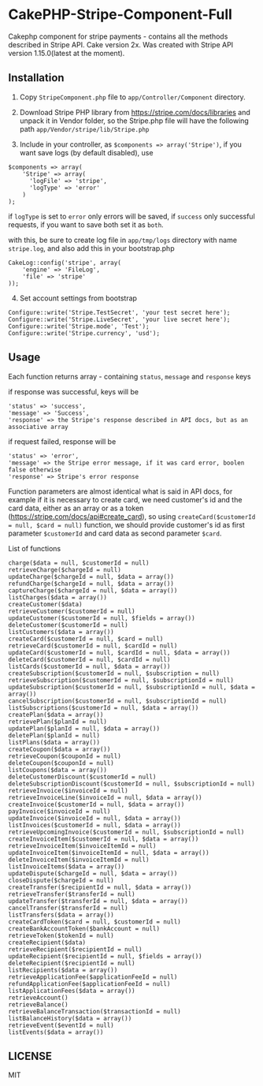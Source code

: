CakePHP-Stripe-Component-Full
=============================

Cakephp component for stripe payments - contains all the methods described in Stripe API. Cake version 2x. Was created with Stripe API version 1.15.0(latest at the moment).

## Installation

1) Copy `StripeComponent.php` file to `app/Controller/Component` directory.

2) Download Stripe PHP library from https://stripe.com/docs/libraries and unpack it in Vendor folder, so the Stripe.php file will have the following path `app/Vendor/stripe/lib/Stripe.php`

3) Include in your controller, as `$components => array('Stripe')`, if you want save logs (by default disabled), use 

```
$components => array(
    'Stripe' => array(
      'logFile' => 'stripe',
      'logType' => 'error'
    )
);
```
if `logType` is set to `error` only errors will be saved, if `success` only successful requests, if you want to save both set it as `both`.

with this, be sure to create log file in `app/tmp/logs` directory with name `stripe.log`, and also add this in your bootstrap.php

```
CakeLog::config('stripe', array(
	'engine' => 'FileLog',
	'file' => 'stripe'
));

```

4) Set account settings from bootstrap 

```
Configure::write('Stripe.TestSecret', 'your test secret here');
Configure::write('Stripe.LiveSecret', 'your live secret here');
Configure::write('Stripe.mode', 'Test');
Configure::write('Stripe.currency', 'usd');
```



## Usage
Each function returns array - containing `status`, `message` and `response` keys


if response was successful, keys will be  

```
'status' => 'success',
'message' => 'Success',
'response' => the Stripe's response described in API docs, but as an associative array
```

if request failed, response will be

```
'status' => 'error',
'message' => the Stripe error message, if it was card error, boolen false otherwise
'response' => Stripe's error response
```

Function parameters are almost identical what is said in API docs, for example if it is necessary to create card, we need customer's id and the card data, either as an array or as a token (https://stripe.com/docs/api#create_card), so using `createCard($customerId = null, $card = null)` function, we should provide customer's id as first parameter `$customerId` and card data as second parameter `$card`.


List of functions


```
charge($data = null, $customerId = null)
retrieveCharge($chargeId = null)
updateCharge($chargeId = null, $data = array())
refundCharge($chargeId = null, $data = array())
captureCharge($chargeId = null, $data = array())
listCharges($data = array())
createCustomer($data)
retrieveCustomer($customerId = null)
updateCustomer($customerId = null, $fields = array())
deleteCustomer($customerId = null)
listCustomers($data = array())
createCard($customerId = null, $card = null)
retrieveCard($customerId = null, $cardId = null)
updateCard($customerId = null, $cardId = null, $data = array())
deleteCard($customerId = null, $cardId = null)
listCards($customerId = null, $data = array())
createSubscription($customerId = null, $subscription = null)
retrieveSubscription($customerId = null, $subscriptionId = null)
updateSubscription($customerId = null, $subscriptionId = null, $data = array())
cancelSubscription($customerId = null, $subscriptionId = null)
listSubscriptions($customerId = null, $data = array())
createPlan($data = array())
retrievePlan($planId = null)
updatePlan($planId = null, $data = array())
deletePlan($planId = null)
listPlans($data = array())
createCoupon($data = array())
retrieveCoupon($couponId = null)
deleteCoupon($couponId = null)
listCoupons($data = array())
deleteCustomerDiscount($customerId = null)
deleteSubscriptionDiscount($customerId = null, $subscriptionId = null)
retrieveInvoice($invoiceId = null)
retrieveInvoiceLine($invoiceId = null, $data = array())
createInvoice($customerId = null, $data = array())
payInvoice($invoiceId = null)
updateInvoice($invoiceId = null, $data = array())
listInvoices($customerId = null, $data = array())
retrieveUpcomingInvoice($customerId = null, $subscriptionId = null)
createInvoiceItem($customerId = null, $data = array())
retrieveInvoiceItem($invoiceItemId = null)
updateInvoiceItem($invoiceItemId = null, $data = array())
deleteInvoiceItem($invoiceItemId = null)
listInvoiceItems($data = array())
updateDispute($chargeId = null, $data = array())
closeDispute($chargeId = null)
createTransfer($recipientId = null, $data = array())
retrieveTransfer($transferId = null)
updateTransfer($transferId = null, $data = array())
cancelTransfer($transferId = null)
listTransfers($data = array())
createCardToken($card = null, $customerId = null)
createBankAccountToken($bankAccount = null)
retrieveToken($tokenId = null)
createRecipient($data)
retrieveRecipient($recipientId = null)
updateRecipient($recipientId = null, $fields = array())
deleteRecipient($recipientId = null)
listRecipients($data = array())
retrieveApplicationFee($applicationFeeId = null)
refundApplicationFee($applicationFeeId = null)
listApplicationFees($data = array())
retrieveAccount()
retrieveBalance()
retrieveBalanceTransaction($transactionId = null)
listBalanceHistory($data = array())
retrieveEvent($eventId = null)
listEvents($data = array())
```


## LICENSE
MIT









